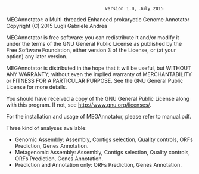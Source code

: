 
                                         Version 1.0, July 2015

MEGAnnotator: a Multi-threaded Enhanced prokaryotic Genome Annotator
Copyright (C) 2015 Lugli Gabriele Andrea

MEGAnnotator is free software: you can redistribute it and/or modify
it under the terms of the GNU General Public License as published by
the Free Software Foundation, either version 3 of the License, or
(at your option) any later version.

MEGAnnotator is distributed in the hope that it will be useful,
but WITHOUT ANY WARRANTY; without even the implied warranty of
MERCHANTABILITY or FITNESS FOR A PARTICULAR PURPOSE.  See the
GNU General Public License for more details.

You should have received a copy of the GNU General Public License
along with this program.  If not, see <http://www.gnu.org/licenses/>.

For the installation and usage of MEGAnnotator, please refer to manual.pdf.

Three kind of analyses available:
- Genomic Assembly:
	Assembly, Contigs selection, Quality controls, ORFs Prediction, Genes Annotation.
- Metagenomic Assembly:
	Assembly, Contigs selection, Quality controls, ORFs Prediction, Genes Annotation.
- Prediction and Annotation only:
	ORFs Prediction, Genes Annotation.
